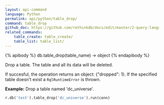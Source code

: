 ```yaml
---
layout: api-command 
language: Python
permalink: api/python/table_drop/
command: table_drop 
github_doc: https://github.com/rethinkdb/docs/edit/master/2-query-language/api/python/manipulating-tables/table_drop.md
related_commands:
    table_create: table_create/
    table_list: table_list/
---
```


{% apibody %}
db.table_drop(table_name) → object
{% endapibody %}

Drop a table. The table and all its data will be deleted.

If succesful, the operation returns an object: {"dropped": 1}. If the specified table
doesn't exist a `RqlRuntimeError` is thrown.

__Example:__ Drop a table named 'dc_universe'.

```py
r.db('test').table_drop('dc_universe').run(conn)
```


